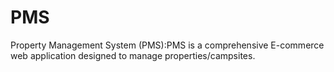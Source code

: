 # PMS
Property Management System (PMS):PMS is a comprehensive E-commerce web application designed to manage properties/campsites.
